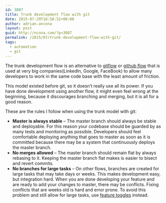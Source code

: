```yaml
---
id: 3087
title: Trunk development flow with git
date: 2015-07-29T18:58:52+00:00
author: adrian.ancona
layout: post
guid: http://ncona.com/?p=3087
permalink: /2015/07/trunk-development-flow-with-git/
tags:
  - automation
  - git
---
```

The trunk development flow is an alternative to [gitflow](https://www.atlassian.com/git/tutorials/comparing-workflows/gitflow-workflow) or [github flow](https://guides.github.com/introduction/flow/) that is used at very big companies(LinkedIn, Google, FaceBook) to allow many developers to work in the same code base with the least amount of friction.

This model existed before git, so it doesn&#8217;t really use all its power. If you have done development using another flow, it might even feel wrong at the beginning, because it discourages branching and merging, but it is all for a good reason.

These are the rules I follow when using the trunk model with git:

  * **Master is always stable** &#8211; The master branch should always be stable and deployable. For this reason your codebase should be guarded by as many tests and monitoring as possible. Developers should feel comfortable deploying anything that goes to master as soon as it is committed because there may be a system that continuously deploys the master branch.
  * **No merges allowed** &#8211; The master branch should remain flat by always rebasing to it. Keeping the master branch flat makes is easier to bisect and revert commits.
  * **No branches for large tasks** &#8211; On other flows, branches are created for large tasks that may take days or weeks. This makes development easy, but integration hard. When you are done developing your feature and are ready to add your changes to master, there may be conflicts. Fixing conflicts that are weeks old is hard and error prone. To avoid this problem and still allow for large tasks, use [feature toggles](http://martinfowler.com/bliki/FeatureToggle.html) instead.

<!--more-->
